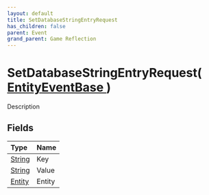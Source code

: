 ```yaml
---
layout: default
title: SetDatabaseStringEntryRequest
has_children: false
parent: Event
grand_parent: Game Reflection
---
```

# SetDatabaseStringEntryRequest( [ EntityEventBase ](/docs/game-reflection/events/entity_event_base) )
Description 

## Fields

| Type | Name |
|:-------------|:--------------|
| [String](/docs/game-reflection/components/string) | Key |
| [String](/docs/game-reflection/components/string) | Value |
| [Entity](/docs/game-reflection/classes/entity) | Entity |

